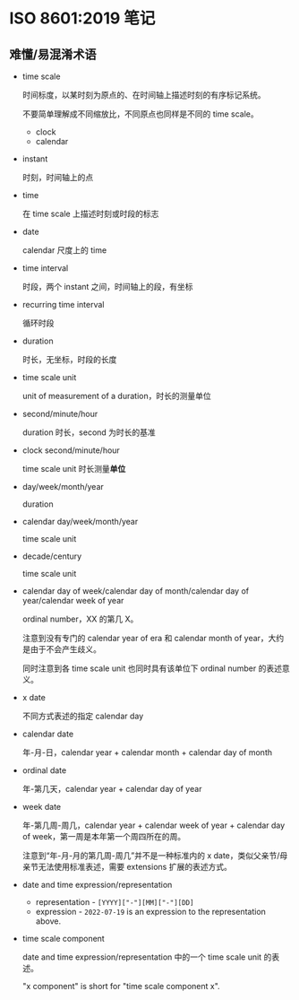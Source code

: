 # ISO 8601:2019 笔记

## 难懂/易混淆术语

- time scale

  时间标度，以某时刻为原点的、在时间轴上描述时刻的有序标记系统。

  不要简单理解成不同缩放比，不同原点也同样是不同的 time scale。

  - clock
  - calendar

- instant

  时刻，时间轴上的点

- time

  在 time scale 上描述时刻或时段的标志

- date

  calendar 尺度上的 time

- time interval

  时段，两个 instant 之间，时间轴上的段，有坐标

- recurring time interval

  循环时段

- duration

  时长，无坐标，时段的长度

- time scale unit

  unit of measurement of a duration，时长的测量单位

- second/minute/hour

  duration 时长，second 为时长的基准

- clock second/minute/hour

  time scale unit 时长测量**单位** 

- day/week/month/year

  duration

- calendar day/week/month/year

  time scale unit

- decade/century

  time scale unit

- calendar day of week/calendar day of month/calendar day of year/calendar week of year

  ordinal number，XX 的第几 X。

  注意到没有专门的 calendar year of era 和 calendar month of year，大约是由于不会产生歧义。

  同时注意到各 time scale unit 也同时具有该单位下 ordinal number 的表述意义。

- x date

  不同方式表述的指定 calendar day

- calendar date

  年-月-日，calendar year + calendar month + calendar day of month

- ordinal date

  年-第几天，calendar year + calendar day of year

- week date

  年-第几周-周几，calendar year + calendar week of year + calendar day of week，第一周是本年第一个周四所在的周。

  注意到“年-月-月的第几周-周几”并不是一种标准内的 x date，类似父亲节/母亲节无法使用标准表述，需要 extensions 扩展的表述方式。

- date and time expression/representation

  - representation - ```[YYYY]["-"][MM]["-"][DD]```
  - expression - ```2022-07-19``` is an expression to the representation above.

- time scale component

  date and time expression/representation 中的一个 time scale unit 的表述。

  "x component" is short for "time scale component x".